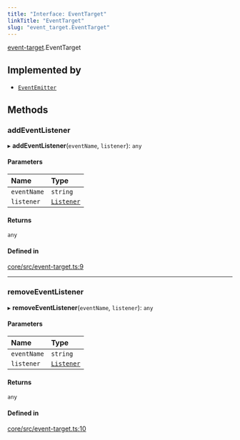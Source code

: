 ```yaml
---
title: "Interface: EventTarget"
linkTitle: "EventTarget"
slug: "event_target.EventTarget"
---
```


[event-target](../../modules/event_target).EventTarget

## Implemented by

-   [`EventEmitter`](../../classes/event_target.EventEmitter)

## Methods

### addEventListener

▸ **addEventListener**(`eventName`, `listener`): `any`

#### Parameters

| Name        | Type                                              |
| :---------- | :------------------------------------------------ |
| `eventName` | `string`                                          |
| `listener`  | [`Listener`](../modules/event_target.md#listener) |

#### Returns

`any`

#### Defined in

[core/src/event-target.ts:9](https://github.com/padloc/padloc/blob/b00eb4fd/packages/core/src/event-target.ts#L9)

---

### removeEventListener

▸ **removeEventListener**(`eventName`, `listener`): `any`

#### Parameters

| Name        | Type                                              |
| :---------- | :------------------------------------------------ |
| `eventName` | `string`                                          |
| `listener`  | [`Listener`](../modules/event_target.md#listener) |

#### Returns

`any`

#### Defined in

[core/src/event-target.ts:10](https://github.com/padloc/padloc/blob/b00eb4fd/packages/core/src/event-target.ts#L10)
